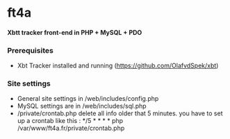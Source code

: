 # ft4a
#### Xbtt tracker front-end in PHP + MySQL + PDO

### Prerequisites
- Xbt Tracker installed and running (https://github.com/OlafvdSpek/xbt)

### Site settings
- General site settings in /web/includes/config.php
- MySQL settings are in /web/includes/sql.php
- /private/crontab.php delete all info older that 5 minutes. you have to set up a crontab like this :
*/5 * * * * php /var/www/ft4a.fr/private/crontab.php
